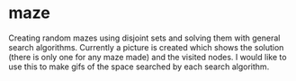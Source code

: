 # maze
Creating random mazes using disjoint sets and solving them with general search algorithms. Currently a picture is created which shows the solution (there is only one for any maze made) and the visited nodes. I would like to use this to make gifs of the space searched by each search algorithm.

